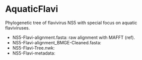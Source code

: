 # AquaticFlavi
Phylogenetic tree of flavivirus NS5 with special focus on aquatic flaviviruses.
- NS5-Flavi-alignment.fasta: raw alignment with MAFFT (ref).
- NS5-Flavi-alignment_BMGE-Cleaned.fasta: 
- NS5-Flavi-Tree.nwk:
- NS5-Flavi-metadata:
